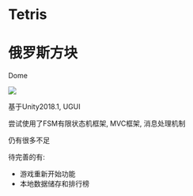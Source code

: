 # Tetris
# 俄罗斯方块

Dome

![](https://github.com/jingangxin36/Tetris/blob/master/Demo/Demo.gif)

基于Unity2018.1, UGUI

尝试使用了FSM有限状态机框架, MVC框架, 消息处理机制

仍有很多不足

待完善的有:

- 游戏重新开始功能
- 本地数据储存和排行榜

